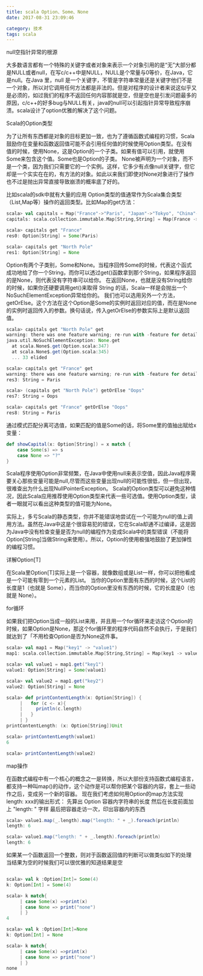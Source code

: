 ```yaml
---
title: scala Option、Some、None
date: 2017-08-31 23:09:46

category: 技术
tags: scala
---
```

null空指针异常的根源

大多数语言都有一个特殊的关键字或者对象来表示一个对象引用的是“无”大部分都是NULL或者null，在写c/c++中是NULL，NULL是个常量与0等价，在Java，它是null。在Java 里，null 是一个关键字，不管是字符串常量还是关键字他们不是一个对象，所以对它调用任何方法都是非法的。但是对程序的设计者来说这似乎又是必须的，如过我们的程序不返回任何内容那就是空，但是空也是引发问题最多的原因，c/c++的好多bug与NULL有关，java的null可以引起指针异常导致程序崩溃。scala设计了option优雅的解决了这个问题。
<!-- more -->

Scala的Option类型

为了让所有东西都是对象的目标更加一致，也为了遵循函数式编程的习惯，Scala鼓励你在变量和函数返回值可能不会引用任何值的时候使用Option类型。在没有值的时候，使用None，这是Option的一个子类。如果有值可以引用，就使用Some来包含这个值。Some也是Option的子类。
None被声明为一个对象，而不是一个类，因为我们只需要它的一个实例。这样，它多少有点像null关键字，但它却是一个实实在在的，有方法的对象。如此以来我们即使对None对象进行了操作也不过是抛出异常直接导致崩溃的概率底了好的。

比如scala的sdk中就有大量的应用
Option类型的值通常作为Scala集合类型（List,Map等）操作的返回类型。比如Map的get方法：
```scala
scala> val capitals = Map("France"->"Paris", "Japan"->"Tokyo", "China"->"Beijing")
capitals: scala.collection.immutable.Map[String,String] = Map(France -> Paris, Japan -> Tokyo, China -> Beijing)

scala> capitals get "France"
res0: Option[String] = Some(Paris)

scala> capitals get "North Pole"
res1: Option[String] = None
```
Option有两个子类别，Some和None。当程序回传Some的时候，代表这个函式成功地给了你一个String，而你可以透过get()函数拿到那个String，如果程序返回的是None，则代表没有字符串可以给你。
在返回None，也就是没有String给你的时候，如果你还硬要调用get()来取得 String 的话，Scala一样是会抛出一个NoSuchElementException异常给你的。
我们也可以选用另外一个方法，getOrElse。这个方法在这个Option是Some的实例时返回对应的值，而在是None的实例时返回传入的参数。换句话说，传入getOrElse的参数实际上是默认返回值。
```scala
scala> capitals get "North Pole" get
warning: there was one feature warning; re-run with -feature for details
java.util.NoSuchElementException: None.get
  at scala.None$.get(Option.scala:347)
  at scala.None$.get(Option.scala:345)
  ... 33 elided

scala> capitals get "France" get
warning: there was one feature warning; re-run with -feature for details
res3: String = Paris

scala> (capitals get "North Pole") getOrElse "Oops"
res7: String = Oops

scala> capitals get "France" getOrElse "Oops"
res8: String = Paris
```
通过模式匹配分离可选值，如果匹配的值是Some的话，将Some里的值抽出赋给x变量：
```scala
def showCapital(x: Option[String]) = x match {
    case Some(s) => s
    case None => "?"
}
```

Scala程序使用Option非常频繁，在Java中使用null来表示空值，因此Java程序需要关心那些变量可能是null,尽管而这些变量出现null的可能性很低，但一但出现，很难查出为什么出现NullPointerException。
Scala的Option类型可以避免这种情况，因此Scala应用推荐使用Option类型来代表一些可选值。使用Option类型，读者一眼就可以看出这种类型的值可能为None。

实际上，多亏Scala的静态类型，你并不能错误地尝试在一个可能为null的值上调用方法。虽然在Java中这是个很容易犯的错误，它在Scala却通不过编译，这是因为Java中没有检查变量是否为null的编程作为变成Scala中的类型错误（不能将Option[String]当做String来使用）。所以，Option的使用极强地鼓励了更加弹性的编程习惯。

详解Option[T]

在Scala里Option[T]实际上是一个容器，就像数组或是List一样，你可以把他看成是一个可能有零到一个元素的List。
当你的Option里面有东西的时候，这个List的长度是1（也就是 Some），而当你的Option里没有东西的时候，它的长度是0（也就是 None）。

for循环

如果我们把Option当成一般的List来用，并且用一个for循环来走访这个Option的时候，如果Option是None，那这个for循环里的程序代码自然不会执行，于是我们就达到了「不用检查Option是否为None这件事。
```scala
scala> val map1 = Map("key1" -> "value1")
map1: scala.collection.immutable.Map[String,String] = Map(key1 -> value1)

scala> val value1 = map1.get("key1")
value1: Option[String] = Some(value1)

scala> val value2 = map1.get("key2")
value2: Option[String] = None

scala> def printContentLength(x: Option[String]) {
     |   for (c <- x){
     |     println(c.length)
     |   }
     | }
printContentLength: (x: Option[String])Unit

scala> printContentLength(value1)
6

scala> printContentLength(value2)
```
map操作

在函数式编程中有一个核心的概念之一是转换，所以大部份支持函数式编程语言，都支持一种叫map()的动作，这个动作是可以帮你把某个容器的内容，套上一些动作之后，变成另一个新的容器。 现在我们考虑如何用Option的map方法实现length: xxx的输出形式：
先算出 Option 容器内字符串的长度 然后在长度前面加上 "length: " 字样 最后把容器走访一次，印出容器内的东西
```scala
scala> value1.map(_.length).map("length: " + _).foreach(println)
length: 6

scala> value1.map("length: " + _.length).foreach(println)
length: 6
```
如果某一个函数返回一个整数，则对于函数返回值的判断可以做类似如下的处理
当结果为空的时候我们可以很优雅的知道结果是空
```scala

scala> val k :Option[Int]= Some(4)
k: Option[Int] = Some(4)

scala> k match{
     | case Some(x) =>print(x)
     | case None => print("none")
     | }
4

scala> val k :Option[Int]=None
k: Option[Int] = None

scala> k match{
     | case Some(x) =>print(x)
     | case None => print("none")
     | }
none
```
